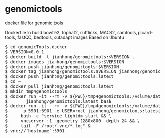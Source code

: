 # genomictools
docker file for genomic tools

Dockerfile to build bowtie2, tophat2, cufflinks, MACS2, samtools, 
picard-tools, fastQC, bedtools, cutadapt
images
Based on Ubuntu

<pre>
$ cd genomicTools.docker
$ VERSION=0.0.1
$ docker build -t jianhong/genomictools:$VERSION .
$ docker images jianhong/genomictools:$VERSION
$ docker push jianhong/genomictools:$VERSION
$ docker tag jianhong/genomictools:$VERSION jianhong/genomictools:latest
$ docker push jianhong/genomictools:latest
$ cd ~
$ docker pull jianhong/genomictools:latest
$ mkdir tmp4genomictools
$ docker run -it --rm -v ${PWD}/tmp4genomictools:/volume/data \
$       jianhong/genomictools:latest bash
$ docker run -it --rm -v ${PWD}/tmp4genomictools:/volume/data \
$     -p 5901:5901 -e USER=root jianhong/genomictools:latest \
$     bash -c "service lightdm start && \
$     vncserver :1 -geometry 1280x800 -depth 24 && \
$     tail -F /root/.vnc/*.log" &
$ vnc://`hostname`:5901
</pre>
